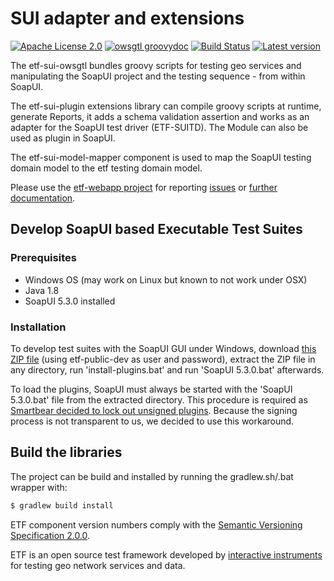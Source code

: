# SUI adapter and extensions

[![Apache License 2.0](https://img.shields.io/badge/license-Apache%202.0-blue.svg)](http://www.apache.org/licenses/LICENSE-2.0.html)
[![owsgtl groovydoc](http://img.shields.io/badge/groovydoc-owsgtl-green.svg)](http://interactive-instruments.github.io/etf-sui-ae/groovydoc/index.html?de/interactive_instruments/etf/suim/Assert.html)
[![Build Status](https://services.interactive-instruments.de/etfdev-ci/buildStatus/icon?job=etf-bsx-ae)](https://services.interactive-instruments.de/etfdev-ci/job/etf-bsx-ae/)
[![Latest version](http://img.shields.io/badge/latest%20version-1.3.8-blue.svg)](https://services.interactive-instruments.de/etfdev-af/etf-public-releases/de/interactive-instruments/etf/etf-owsgtl-1.3.8.zip)

The etf-sui-owsgtl bundles groovy scripts for testing geo services
and manipulating the SoapUI project and the testing sequence - from within
SoapUI.

The etf-sui-plugin extensions library can compile groovy scripts at runtime,
generate Reports, it adds a schema validation assertion and works as an adapter for the SoapUI
test driver (ETF-SUITD). The Module can also be used as plugin in SoapUI.

The etf-sui-model-mapper component is used to map the SoapUI testing domain model to
the etf testing domain model.

Please use the [etf-webapp project](https://github.com/interactive-instruments/etf-webapp) for
reporting [issues](https://github.com/interactive-instruments/etf-webapp/issues) or
[further documentation](https://github.com/interactive-instruments/etf-webapp/wiki).

## Develop SoapUI based Executable Test Suites

### Prerequisites
- Windows OS (may work on Linux but known to not work under OSX)
- Java 1.8
- SoapUI 5.3.0 installed

### Installation
To develop test suites with the SoapUI GUI under Windows, download [this ZIP file](https://services.interactive-instruments.de/etfdev-af/etf-public-dev/de/interactive_instruments/etf/suim/SoapUI-ETF.zip) (using etf-public-dev as user and password), extract the ZIP file
in any directory, run 'install-plugins.bat' and run 'SoapUI 5.3.0.bat' afterwards.

To load the plugins, SoapUI must always be started with the 'SoapUI 5.3.0.bat' file
from the extracted directory. This procedure is required as [Smartbear decided to
lock out unsigned plugins](https://github.com/SmartBear/soapui/pull/201).
Because the signing process is not transparent to us, we decided to use this
workaround.

## Build the libraries

The project can be build and installed by running the gradlew.sh/.bat wrapper with:
```gradle
$ gradlew build install
```

ETF component version numbers comply with the [Semantic Versioning Specification 2.0.0](http://semver.org/spec/v2.0.0.html).

ETF is an open source test framework developed by [interactive instruments](http://www.interactive-instruments.de/en) for testing geo network services and data.
